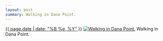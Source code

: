 ```yaml
---
layout: post
summary: Walking in Dana Point.
---
```


<p>
  <time><a href="/280">{{ page.date | date: "%B %e, %Y" }}</a></time>
  <a href="/280"><img src="{{ site.assets_url }}/280-640.jpg" srcset="{{ site.assets_url }}/280-1280.jpg 1280w, {{ site.assets_url }}/280-960.jpg 960w, {{ site.assets_url }}/280-640.jpg 640w, {{ site.assets_url }}/280-320.jpg 320w" sizes="(min-width: 700px) 50vw, calc(100vw - 2rem)" alt="Walking in Dana Point." /></a>
  <span>Walking in Dana Point.</span>
</p>
